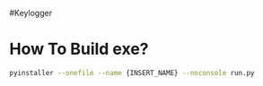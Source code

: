#Keylogger 


# How To Build exe?
```bash
pyinstaller --onefile --name {INSERT_NAME} --noconsole run.py
```